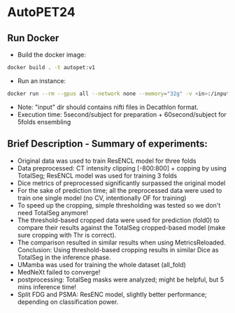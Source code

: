 # AutoPET24

## Run Docker
- Build the docker image:
```bash
docker build . -t autopet:v1
```
- Run an instance:
```bash
docker run --rm --gpus all --network none --memory="32g" -v <in>:/input/ -v <out>:/output/ --shm-size 4g autopet:v1
```
- Note: "input" dir should contains nifti files in Decathlon format.
- Execution time: 5second/subject for preparation + 60second/subject for 5folds ensembling

## Brief Description - Summary of experiments:

- Original data was used to train ResENCL model for three folds
- Data preprocessed: CT intensity clipping [-800:800] + copping by using TotalSeg; ResENCL model was used for training 3 folds
- Dice metrics of preprocessed significantly surpassed the original model
- For the sake of prediction time; all the preprocessed data were used to train one single model (no CV, intentionally OF for training)
- To speed up the cropping, simple thresholding was tested so we don't need TotalSeg anymore!
- The threshold-based cropped data were used for prediction (fold0) to compare their results against the TotalSeg cropped-based model (make sure cropping with Thr is correct).
- The comparison resulted in similar results when using MetricsReloaded. Conclusion: Using threshold-based cropping results in similar Dice as TotalSeg in the inference phase.
- UMamba was used for training the whole dataset (all_fold)
- MedNeXt failed to converge!
- postprocessing: TotalSeg masks were analyzed; might be helpful, but 5 mins inference time!
- Split FDG and PSMA: ResENC model, slightly better performance; depending on classification power.
